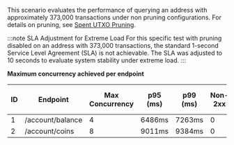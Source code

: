 This scenario evaluates the performance of querying an address with approximately 373,000 transactions under non pruning configurations. For details on pruning, see [Spent UTXO Pruning](../../../advanced-configuration/pruning.md).

:::note SLA Adjustment for Extreme Load
For this specific test with pruning disabled on an address with 373,000 transactions, the standard 1-second Service Level Agreement (SLA) is not achievable. The SLA was adjusted to 10 seconds to evaluate system stability under extreme load.
:::

**Maximum concurrency achieved per endpoint**

| ID  | Endpoint         | Max Concurrency | p95 (ms) | p99 (ms) | Non-2xx | Error Rate (%) | Reqs/sec |
| --- | ---------------- | --------------- | -------- | -------- | ------- | -------------- | -------- |
| 1   | /account/balance | 4               | 6486ms   | 7263ms   | 0       | 0.00%          | 1.02     |
| 2   | /account/coins   | 8               | 9011ms   | 9384ms   | 0       | 0.00%          | 1.20     |
